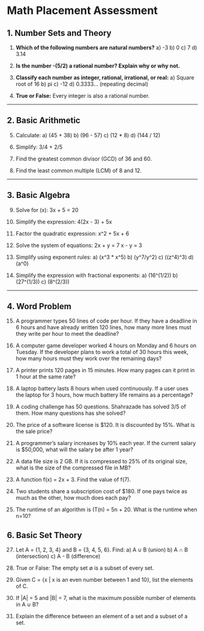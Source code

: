 # Math Placement Assessment

## 1. Number Sets and Theory

1. **Which of the following numbers are natural numbers?**
   a) -3
   b) 0
   c) 7
   d) 3.14

2. **Is the number -(5/2) a rational number? Explain why or why not.**

3. **Classify each number as integer, rational, irrational, or real:**
   a) Square root of 16
   b) pi
   c) -12
   d) 0.3333... (repeating decimal)

4. **True or False:** Every integer is also a rational number.

---

## 2. Basic Arithmetic

5. Calculate:
   a) (45 + 38)
   b) (96 - 57)
   c) (12 \* 8)
   d) (144 / 12)

6. Simplify:
   3/4 + 2/5

7. Find the greatest common divisor (GCD) of 36 and 60.

8. Find the least common multiple (LCM) of 8 and 12.

---

## 3. Basic Algebra

9. Solve for (x):
   3x + 5 = 20

10. Simplify the expression:
    4(2x - 3) + 5x

11. Factor the quadratic expression:
    x^2 + 5x + 6

12. Solve the system of equations:
    2x + y = 7
    x - y = 3

13. Simplify using exponent rules:
    a) (x^3 \* x^5)
    b) (y^7/y^2)
    c) ((z^4)^3)
    d) (a^0)

14. Simplify the expression with fractional exponents:
    a) (16^(1/2))
    b) (27^(1/3))
    c) (8^(2/3))

---

## 4. Word Problem

15. A programmer types 50 lines of code per hour. If they have a deadline in 6 hours and have already written 120 lines, how many more lines must they write per hour to meet the deadline?

16. A computer game developer worked 4 hours on Monday and 6 hours on Tuesday. If the developer plans to work a total of 30 hours this week, how many hours must they work over the remaining days?

17. A printer prints 120 pages in 15 minutes. How many pages can it print in 1 hour at the same rate?

18. A laptop battery lasts 8 hours when used continuously. If a user uses the laptop for 3 hours, how much battery life remains as a percentage?

19. A coding challenge has 50 questions. Shahrazade has solved 3/5 of them. How many questions has she solved?

20. The price of a software license is $120. It is discounted by 15%. What is the sale price?

21. A programmer’s salary increases by 10% each year. If the current salary is \$50,000, what will the salary be after 1 year?

22. A data file size is 2 GB. If it is compressed to 25% of its original size, what is the size of the compressed file in MB?

23. A function f(x) = 2x + 3. Find the value of f(7).

24. Two students share a subscription cost of $180. If one pays twice as much as the other, how much does each pay?

25. The runtime of an algorithm is (T(n) = 5n + 20\. What is the runtime when n=10?

## 6. Basic Set Theory

27. Let A = {1, 2, 3, 4} and B = {3, 4, 5, 6}. Find:
    a) A ∪ B (union)
    b) A ∩ B (intersection)
    c) A - B (difference)

28. True or False: The empty set ∅ is a subset of every set.

29. Given C = {x | x is an even number between 1 and 10}, list the elements of C.

30. If |A| = 5 and |B| = 7, what is the maximum possible number of elements in A ∪ B?

31. Explain the difference between an element of a set and a subset of a set.
